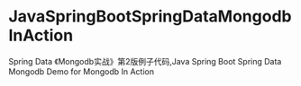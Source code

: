 # JavaSpringBootSpringDataMongodbInAction
Spring Data 《Mongodb实战》第2版例子代码,Java Spring Boot Spring Data Mongodb Demo for Mongodb In Action
